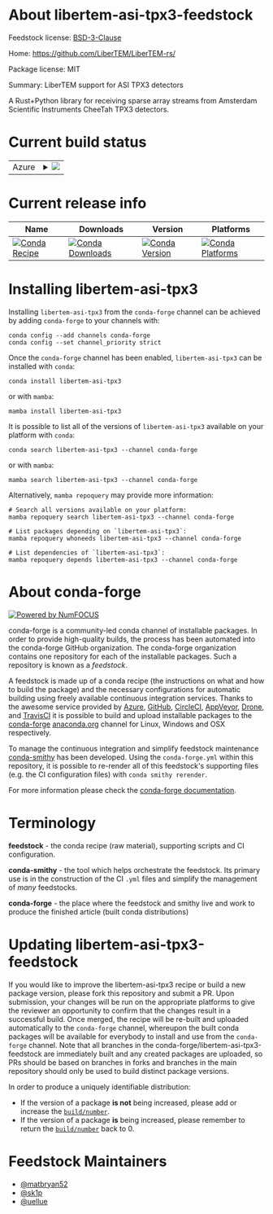 About libertem-asi-tpx3-feedstock
=================================

Feedstock license: [BSD-3-Clause](https://github.com/conda-forge/libertem-asi-tpx3-feedstock/blob/main/LICENSE.txt)

Home: https://github.com/LiberTEM/LiberTEM-rs/

Package license: MIT

Summary: LiberTEM support for ASI TPX3 detectors

A Rust+Python library for receiving sparse array
streams from Amsterdam Scientific Instruments
CheeTah TPX3 detectors.


Current build status
====================


<table>
    
  <tr>
    <td>Azure</td>
    <td>
      <details>
        <summary>
          <a href="https://dev.azure.com/conda-forge/feedstock-builds/_build/latest?definitionId=19659&branchName=main">
            <img src="https://dev.azure.com/conda-forge/feedstock-builds/_apis/build/status/libertem-asi-tpx3-feedstock?branchName=main">
          </a>
        </summary>
        <table>
          <thead><tr><th>Variant</th><th>Status</th></tr></thead>
          <tbody><tr>
              <td>linux_64_python3.10.____cpython</td>
              <td>
                <a href="https://dev.azure.com/conda-forge/feedstock-builds/_build/latest?definitionId=19659&branchName=main">
                  <img src="https://dev.azure.com/conda-forge/feedstock-builds/_apis/build/status/libertem-asi-tpx3-feedstock?branchName=main&jobName=linux&configuration=linux%20linux_64_python3.10.____cpython" alt="variant">
                </a>
              </td>
            </tr><tr>
              <td>linux_64_python3.11.____cpython</td>
              <td>
                <a href="https://dev.azure.com/conda-forge/feedstock-builds/_build/latest?definitionId=19659&branchName=main">
                  <img src="https://dev.azure.com/conda-forge/feedstock-builds/_apis/build/status/libertem-asi-tpx3-feedstock?branchName=main&jobName=linux&configuration=linux%20linux_64_python3.11.____cpython" alt="variant">
                </a>
              </td>
            </tr><tr>
              <td>linux_64_python3.12.____cpython</td>
              <td>
                <a href="https://dev.azure.com/conda-forge/feedstock-builds/_build/latest?definitionId=19659&branchName=main">
                  <img src="https://dev.azure.com/conda-forge/feedstock-builds/_apis/build/status/libertem-asi-tpx3-feedstock?branchName=main&jobName=linux&configuration=linux%20linux_64_python3.12.____cpython" alt="variant">
                </a>
              </td>
            </tr><tr>
              <td>linux_64_python3.13.____cp313</td>
              <td>
                <a href="https://dev.azure.com/conda-forge/feedstock-builds/_build/latest?definitionId=19659&branchName=main">
                  <img src="https://dev.azure.com/conda-forge/feedstock-builds/_apis/build/status/libertem-asi-tpx3-feedstock?branchName=main&jobName=linux&configuration=linux%20linux_64_python3.13.____cp313" alt="variant">
                </a>
              </td>
            </tr><tr>
              <td>linux_64_python3.9.____cpython</td>
              <td>
                <a href="https://dev.azure.com/conda-forge/feedstock-builds/_build/latest?definitionId=19659&branchName=main">
                  <img src="https://dev.azure.com/conda-forge/feedstock-builds/_apis/build/status/libertem-asi-tpx3-feedstock?branchName=main&jobName=linux&configuration=linux%20linux_64_python3.9.____cpython" alt="variant">
                </a>
              </td>
            </tr><tr>
              <td>osx_64_python3.10.____cpython</td>
              <td>
                <a href="https://dev.azure.com/conda-forge/feedstock-builds/_build/latest?definitionId=19659&branchName=main">
                  <img src="https://dev.azure.com/conda-forge/feedstock-builds/_apis/build/status/libertem-asi-tpx3-feedstock?branchName=main&jobName=osx&configuration=osx%20osx_64_python3.10.____cpython" alt="variant">
                </a>
              </td>
            </tr><tr>
              <td>osx_64_python3.11.____cpython</td>
              <td>
                <a href="https://dev.azure.com/conda-forge/feedstock-builds/_build/latest?definitionId=19659&branchName=main">
                  <img src="https://dev.azure.com/conda-forge/feedstock-builds/_apis/build/status/libertem-asi-tpx3-feedstock?branchName=main&jobName=osx&configuration=osx%20osx_64_python3.11.____cpython" alt="variant">
                </a>
              </td>
            </tr><tr>
              <td>osx_64_python3.12.____cpython</td>
              <td>
                <a href="https://dev.azure.com/conda-forge/feedstock-builds/_build/latest?definitionId=19659&branchName=main">
                  <img src="https://dev.azure.com/conda-forge/feedstock-builds/_apis/build/status/libertem-asi-tpx3-feedstock?branchName=main&jobName=osx&configuration=osx%20osx_64_python3.12.____cpython" alt="variant">
                </a>
              </td>
            </tr><tr>
              <td>osx_64_python3.13.____cp313</td>
              <td>
                <a href="https://dev.azure.com/conda-forge/feedstock-builds/_build/latest?definitionId=19659&branchName=main">
                  <img src="https://dev.azure.com/conda-forge/feedstock-builds/_apis/build/status/libertem-asi-tpx3-feedstock?branchName=main&jobName=osx&configuration=osx%20osx_64_python3.13.____cp313" alt="variant">
                </a>
              </td>
            </tr><tr>
              <td>osx_64_python3.9.____cpython</td>
              <td>
                <a href="https://dev.azure.com/conda-forge/feedstock-builds/_build/latest?definitionId=19659&branchName=main">
                  <img src="https://dev.azure.com/conda-forge/feedstock-builds/_apis/build/status/libertem-asi-tpx3-feedstock?branchName=main&jobName=osx&configuration=osx%20osx_64_python3.9.____cpython" alt="variant">
                </a>
              </td>
            </tr><tr>
              <td>win_64_python3.10.____cpython</td>
              <td>
                <a href="https://dev.azure.com/conda-forge/feedstock-builds/_build/latest?definitionId=19659&branchName=main">
                  <img src="https://dev.azure.com/conda-forge/feedstock-builds/_apis/build/status/libertem-asi-tpx3-feedstock?branchName=main&jobName=win&configuration=win%20win_64_python3.10.____cpython" alt="variant">
                </a>
              </td>
            </tr><tr>
              <td>win_64_python3.11.____cpython</td>
              <td>
                <a href="https://dev.azure.com/conda-forge/feedstock-builds/_build/latest?definitionId=19659&branchName=main">
                  <img src="https://dev.azure.com/conda-forge/feedstock-builds/_apis/build/status/libertem-asi-tpx3-feedstock?branchName=main&jobName=win&configuration=win%20win_64_python3.11.____cpython" alt="variant">
                </a>
              </td>
            </tr><tr>
              <td>win_64_python3.12.____cpython</td>
              <td>
                <a href="https://dev.azure.com/conda-forge/feedstock-builds/_build/latest?definitionId=19659&branchName=main">
                  <img src="https://dev.azure.com/conda-forge/feedstock-builds/_apis/build/status/libertem-asi-tpx3-feedstock?branchName=main&jobName=win&configuration=win%20win_64_python3.12.____cpython" alt="variant">
                </a>
              </td>
            </tr><tr>
              <td>win_64_python3.13.____cp313</td>
              <td>
                <a href="https://dev.azure.com/conda-forge/feedstock-builds/_build/latest?definitionId=19659&branchName=main">
                  <img src="https://dev.azure.com/conda-forge/feedstock-builds/_apis/build/status/libertem-asi-tpx3-feedstock?branchName=main&jobName=win&configuration=win%20win_64_python3.13.____cp313" alt="variant">
                </a>
              </td>
            </tr><tr>
              <td>win_64_python3.9.____cpython</td>
              <td>
                <a href="https://dev.azure.com/conda-forge/feedstock-builds/_build/latest?definitionId=19659&branchName=main">
                  <img src="https://dev.azure.com/conda-forge/feedstock-builds/_apis/build/status/libertem-asi-tpx3-feedstock?branchName=main&jobName=win&configuration=win%20win_64_python3.9.____cpython" alt="variant">
                </a>
              </td>
            </tr>
          </tbody>
        </table>
      </details>
    </td>
  </tr>
</table>

Current release info
====================

| Name | Downloads | Version | Platforms |
| --- | --- | --- | --- |
| [![Conda Recipe](https://img.shields.io/badge/recipe-libertem--asi--tpx3-green.svg)](https://anaconda.org/conda-forge/libertem-asi-tpx3) | [![Conda Downloads](https://img.shields.io/conda/dn/conda-forge/libertem-asi-tpx3.svg)](https://anaconda.org/conda-forge/libertem-asi-tpx3) | [![Conda Version](https://img.shields.io/conda/vn/conda-forge/libertem-asi-tpx3.svg)](https://anaconda.org/conda-forge/libertem-asi-tpx3) | [![Conda Platforms](https://img.shields.io/conda/pn/conda-forge/libertem-asi-tpx3.svg)](https://anaconda.org/conda-forge/libertem-asi-tpx3) |

Installing libertem-asi-tpx3
============================

Installing `libertem-asi-tpx3` from the `conda-forge` channel can be achieved by adding `conda-forge` to your channels with:

```
conda config --add channels conda-forge
conda config --set channel_priority strict
```

Once the `conda-forge` channel has been enabled, `libertem-asi-tpx3` can be installed with `conda`:

```
conda install libertem-asi-tpx3
```

or with `mamba`:

```
mamba install libertem-asi-tpx3
```

It is possible to list all of the versions of `libertem-asi-tpx3` available on your platform with `conda`:

```
conda search libertem-asi-tpx3 --channel conda-forge
```

or with `mamba`:

```
mamba search libertem-asi-tpx3 --channel conda-forge
```

Alternatively, `mamba repoquery` may provide more information:

```
# Search all versions available on your platform:
mamba repoquery search libertem-asi-tpx3 --channel conda-forge

# List packages depending on `libertem-asi-tpx3`:
mamba repoquery whoneeds libertem-asi-tpx3 --channel conda-forge

# List dependencies of `libertem-asi-tpx3`:
mamba repoquery depends libertem-asi-tpx3 --channel conda-forge
```


About conda-forge
=================

[![Powered by
NumFOCUS](https://img.shields.io/badge/powered%20by-NumFOCUS-orange.svg?style=flat&colorA=E1523D&colorB=007D8A)](https://numfocus.org)

conda-forge is a community-led conda channel of installable packages.
In order to provide high-quality builds, the process has been automated into the
conda-forge GitHub organization. The conda-forge organization contains one repository
for each of the installable packages. Such a repository is known as a *feedstock*.

A feedstock is made up of a conda recipe (the instructions on what and how to build
the package) and the necessary configurations for automatic building using freely
available continuous integration services. Thanks to the awesome service provided by
[Azure](https://azure.microsoft.com/en-us/services/devops/), [GitHub](https://github.com/),
[CircleCI](https://circleci.com/), [AppVeyor](https://www.appveyor.com/),
[Drone](https://cloud.drone.io/welcome), and [TravisCI](https://travis-ci.com/)
it is possible to build and upload installable packages to the
[conda-forge](https://anaconda.org/conda-forge) [anaconda.org](https://anaconda.org/)
channel for Linux, Windows and OSX respectively.

To manage the continuous integration and simplify feedstock maintenance
[conda-smithy](https://github.com/conda-forge/conda-smithy) has been developed.
Using the ``conda-forge.yml`` within this repository, it is possible to re-render all of
this feedstock's supporting files (e.g. the CI configuration files) with ``conda smithy rerender``.

For more information please check the [conda-forge documentation](https://conda-forge.org/docs/).

Terminology
===========

**feedstock** - the conda recipe (raw material), supporting scripts and CI configuration.

**conda-smithy** - the tool which helps orchestrate the feedstock.
                   Its primary use is in the construction of the CI ``.yml`` files
                   and simplify the management of *many* feedstocks.

**conda-forge** - the place where the feedstock and smithy live and work to
                  produce the finished article (built conda distributions)


Updating libertem-asi-tpx3-feedstock
====================================

If you would like to improve the libertem-asi-tpx3 recipe or build a new
package version, please fork this repository and submit a PR. Upon submission,
your changes will be run on the appropriate platforms to give the reviewer an
opportunity to confirm that the changes result in a successful build. Once
merged, the recipe will be re-built and uploaded automatically to the
`conda-forge` channel, whereupon the built conda packages will be available for
everybody to install and use from the `conda-forge` channel.
Note that all branches in the conda-forge/libertem-asi-tpx3-feedstock are
immediately built and any created packages are uploaded, so PRs should be based
on branches in forks and branches in the main repository should only be used to
build distinct package versions.

In order to produce a uniquely identifiable distribution:
 * If the version of a package **is not** being increased, please add or increase
   the [``build/number``](https://docs.conda.io/projects/conda-build/en/latest/resources/define-metadata.html#build-number-and-string).
 * If the version of a package **is** being increased, please remember to return
   the [``build/number``](https://docs.conda.io/projects/conda-build/en/latest/resources/define-metadata.html#build-number-and-string)
   back to 0.

Feedstock Maintainers
=====================

* [@matbryan52](https://github.com/matbryan52/)
* [@sk1p](https://github.com/sk1p/)
* [@uellue](https://github.com/uellue/)

